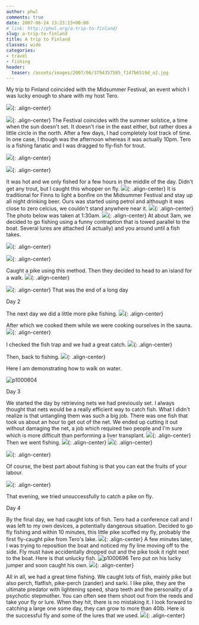 ```yaml
---
author: phwl
comments: true
date: 2007-06-24 13:23:13+00:00
# link: http://phwl.org/a-trip-to-finland/
slug: a-trip-to-finland
title: A trip to Finland
classes: wide
categories:
- travel
- fishing
header:
  teaser: /assets/images/2007/06/3794357585_f147b6519d_o2.jpg
---
```


My trip to Finland coincided with the Midsummer Festival, an event which I was lucky enough to share with my host Tero.

![](/assets/images/2007/06/3795174350_b499a6abcc_o.jpg){: .align-center}

<!-- more -->

![](/assets/images/2007/06/3794357585_f147b6519d_o2.jpg){: .align-center}
The Festival coincides with the summer solstice, a time when the sun doesn't set. It doesn't rise in the east either, but rather does a little circle in the north. After a few days, I had completely lost track of time. In one case, I though was the afternoon whereas it was actually 10pm.
Tero is a fishing fanatic and I was dragged to fly-fish for trout.

![](/assets/images/2007/06/3794356249_2b78e237c3_o2.jpg){: .align-center}

![](/assets/images/2007/06/3795176548_e68fcc2b0f_o.jpg){: .align-center}

It was hot and we only fished for a few hours in the middle of the day. Didn't get any trout, but I caught this whopper on fly.
![](/assets/images/2007/06/3795176960_a7738bb20d_o.jpg){: .align-center}
It is traditional for Finns to light a bonfire on the Midsummer Festival and stay up all night drinking beer. Ours was started using petrol and although it was close to zero celcius, we couldn't stand anywhere near it.
![](/assets/images/2007/06/3795177726_1255761d8f_o.jpg){: .align-center}
The photo below was taken at 1:30am.
![](/assets/images/2007/06/p1000482.jpg){: .align-center}
At about 3am, we decided to go fishing using a funny contraption that is towed parallel to the boat. Several lures are attached (4 actually) and you around until a fish takes.

![](/assets/images/2007/06/3794358583_ca3750194a_o2.jpg){: .align-center}

![](/assets/images/2007/06/3794358911_594457ba61_o2.jpg){: .align-center}

Caught a pike using this method. Then they decided to head to an island for a walk.
![](/assets/images/2007/06/p1000507.jpg){: .align-center}

![](/assets/images/2007/06/p1000508.jpg){: .align-center}
That was the end of a long day

Day 2

The next day we did a little more pike fishing.
![](http://phwl.org/wp-content/uploads/2007/06/p1000556.jpg){: .align-center}

After which we cooked them while we were cooking ourselves in the sauna.
![](http://www.phwl.org/wp-content/uploads/2007/06/3794361275_c29b992456_o.jpg){: .align-center}

I checked the fish trap and we had a great catch.
![](http://www.phwl.org/wp-content/uploads/2007/06/3794360851_13446e91ea_o.jpg){: .align-center}

Then, back to fishing.
![](/assets/images/2007/06/p1000574.jpg){: .align-center}





Here I am demonstrating how to walk on water.

![p1000604](/assets/images/2007/06/p1000604.jpg)

Day 3

We started the day by retrieving nets we had previously set. I always thought that nets would be a really efficient way to catch fish. What I didn't realize is that untangling them was such a big job. There was one fish that took us about an hour to get out of the net. We ended up cutting it out without damaging the net, a job which required two people and I'm sure which is more difficult than performing a liver transplant.
![](/assets/images/2007/06/p1000641.jpg){: .align-center}
Then we went fishing.
![](/assets/images/2007/06/p1000664.jpg){: .align-center}
![](http://www.phwl.org/wp-content/uploads/2007/06/3794364355_d1b1ae7341_o.jpg){: .align-center}

![](/assets/images/2007/06/p1000669.jpg){: .align-center}

Of course, the best part about fishing is that you can eat the fruits of your labour.

![](/assets/images/2007/06/p1000678.jpg){: .align-center}

That evening, we tried unsuccessfully to catch a pike on fly.

Day 4

By the final day, we had caught lots of fish. Tero had a conference call and I was left to my own devices, a potentially dangerous situation. Decided to go fly fishing and within 10 minutes, this little pike scoffed my fly, probably the first fly-caught pike from Tero's lake.
![](/assets/images/2007/06/p1000693.jpg){: .align-center}
A few minutes later, I was trying to reposition the boat and noticed my fly line moving off to the side. Fly must have accidentally dropped out and the pike took it right next to the boat. Here is that unlucky fish.
![p1000696](/assets/images/2007/06/p1000696.jpg)
Tero put on his lucky jumper and soon caught his own.
![](http://www.phwl.org/wp-content/uploads/2007/06/3794366853_f18b62faa9_o.jpg){: .align-center}

All in all, we had a great time fishing. We caught lots of fish, mainly pike but also perch, flatfish, pike-perch (zander) and sarki. I like pike, they are the ultimate predator with lightening speed, sharp teeth and the personality of a psychotic stepmother. You can often see them shoot out from the reeds and take your fly or lure. When they hit, there is no mistaking it. I look forward to catching a large one some day, they can grow to more than 40lb.
Here is the successful fly and some of the lures that we used.
![](/assets/images/2007/06/p1000708.jpg){: .align-center}

